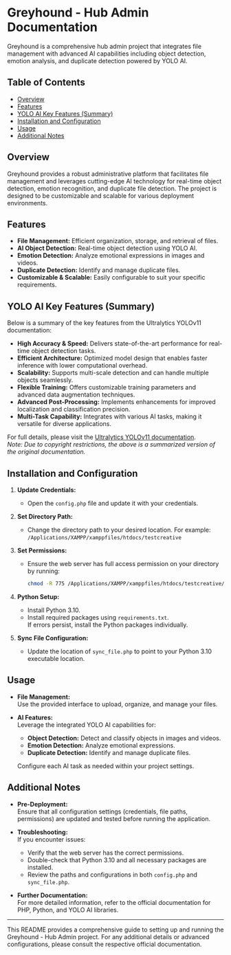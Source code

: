 # Greyhound - Hub Admin Documentation

<!--  "FINAL VIDEO (1).mp4" -->

Greyhound is a comprehensive hub admin project that integrates file management with advanced AI capabilities including object detection, emotion analysis, and duplicate detection powered by YOLO AI.

## Table of Contents
- [Overview](#overview)
- [Features](#features)
- [YOLO AI Key Features (Summary)](#yolo-ai-key-features-summary)
- [Installation and Configuration](#installation-and-configuration)
- [Usage](#usage)
- [Additional Notes](#additional-notes)

## Overview
Greyhound provides a robust administrative platform that facilitates file management and leverages cutting-edge AI technology for real-time object detection, emotion recognition, and duplicate file detection. The project is designed to be customizable and scalable for various deployment environments.

## Features
- **File Management:** Efficient organization, storage, and retrieval of files.
- **AI Object Detection:** Real-time object detection using YOLO AI.
- **Emotion Detection:** Analyze emotional expressions in images and videos.
- **Duplicate Detection:** Identify and manage duplicate files.
- **Customizable & Scalable:** Easily configurable to suit your specific requirements.

## YOLO AI Key Features (Summary)
Below is a summary of the key features from the Ultralytics YOLOv11 documentation:
- **High Accuracy & Speed:** Delivers state-of-the-art performance for real-time object detection tasks.
- **Efficient Architecture:** Optimized model design that enables faster inference with lower computational overhead.
- **Scalability:** Supports multi-scale detection and can handle multiple objects seamlessly.
- **Flexible Training:** Offers customizable training parameters and advanced data augmentation techniques.
- **Advanced Post-Processing:** Implements enhancements for improved localization and classification precision.
- **Multi-Task Capability:** Integrates with various AI tasks, making it versatile for diverse applications.

For full details, please visit the [Ultralytics YOLOv11 documentation](https://docs.ultralytics.com/models/yolo11/#key-features).  
*Note: Due to copyright restrictions, the above is a summarized version of the original documentation.*

## Installation and Configuration

1. **Update Credentials:**  
   - Open the `config.php` file and update it with your credentials.

2. **Set Directory Path:**  
   - Change the directory path to your desired location. For example:  
     `/Applications/XAMPP/xamppfiles/htdocs/testcreative`

3. **Set Permissions:**  
   - Ensure the web server has full access permission on your directory by running:  
     ```bash
     chmod -R 775 /Applications/XAMPP/xamppfiles/htdocs/testcreative/
     ```

4. **Python Setup:**  
   - Install Python 3.10.
   - Install required packages using `requirements.txt`.  
     If errors persist, install the Python packages individually.

5. **Sync File Configuration:**  
   - Update the location of `sync_file.php` to point to your Python 3.10 executable location.

## Usage

- **File Management:**  
  Use the provided interface to upload, organize, and manage your files.

- **AI Features:**  
  Leverage the integrated YOLO AI capabilities for:
  - **Object Detection:** Detect and classify objects in images and videos.
  - **Emotion Detection:** Analyze emotional expressions.
  - **Duplicate Detection:** Identify and manage duplicate files.
  
  Configure each AI task as needed within your project settings.

## Additional Notes

- **Pre-Deployment:**  
  Ensure that all configuration settings (credentials, file paths, permissions) are updated and tested before running the application.

- **Troubleshooting:**  
  If you encounter issues:
  - Verify that the web server has the correct permissions.
  - Double-check that Python 3.10 and all necessary packages are installed.
  - Review the paths and configurations in both `config.php` and `sync_file.php`.

- **Further Documentation:**  
  For more detailed information, refer to the official documentation for PHP, Python, and YOLO AI libraries.

---

This README provides a comprehensive guide to setting up and running the Greyhound - Hub Admin project. For any additional details or advanced configurations, please consult the respective official documentation.

